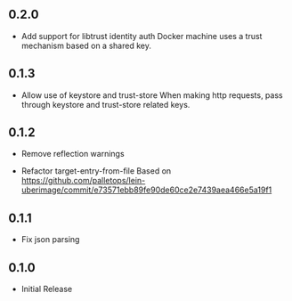 ## 0.2.0

- Add support for libtrust identity auth
  Docker machine uses a trust mechanism based on a shared key.

## 0.1.3

- Allow use of keystore and trust-store
  When making http requests, pass through keystore and trust-store related 
  keys.

## 0.1.2

- Remove reflection warnings

- Refactor target-entry-from-file
  Based on
  https://github.com/palletops/lein-uberimage/commit/e73571ebb89fe90de60ce2e7439aea466e5a19f1

## 0.1.1

- Fix json parsing

## 0.1.0

- Initial Release
